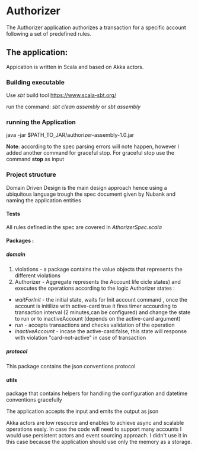# Authorizer
The Authorizer application authorizes a transaction for a specific account following a set of predefined rules.

## The application:
Appication is written in Scala and based on Akka actors.

### Building executable 
Use *sbt* build tool <https://www.scala-sbt.org/>

run the command: *sbt clean assembly* or *sbt assembly*

### running the Application 
 java -jar $PATH_TO_JAR/authorizer-assembly-1.0.jar

 **Note**: according to the spec parsing errors will note happen, however I added another command for graceful stop.
 For graceful stop use the command **stop** as input

### Project structure 
Domain Driven Design is the main design approach hence using a ubiquitous language trough the spec document given by Nubank and 
naming the application entities

#### Tests
All rules defined in the spec are covered in *AthorizerSpec.scala*

#### Packages :
##### domain 
1. violations - a package contains  the value objects that represents the different violations
2. Authorizer - Aggregate represents the Account life cicle states) and executes the operations according to the logic
Authorizer states :
* *waitForInit* - the initial state, waits for Init account command , once the account is initilize with active-card true it fires 
timer accourding to transaction interval (2 minutes,can be configured) and change the state to run or to inactiveAccount 
(depends on the active-card argument)
* *run* - accepts transactions and checks validation of the operation
* *inactiveAccount* - incase the active-card:false, this state will response with violation "card-not-active" in case of transaction
##### protocol
This package contains the json conventions protocol

#### utils 
package that contains helpers for handling the configuration and datetime conventions gracefully

The application accepts the input and emits the output as json


Akka actors are low resource and enables to achieve async and scalable operations easly.
In case the code will need to support many accounts I would use persistent actors and event sourcing approach. 
I didn't use it in this case because the application should use only the memory as a storage.
